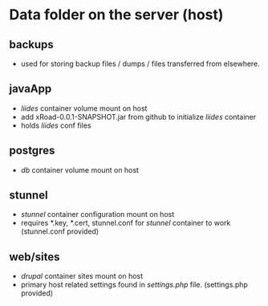 # Data folder on the server (host)

## backups
  * used for storing backup files / dumps / files transferred from elsewhere.

## javaApp
  * *liides* container volume mount on host
  * add xRoad-0.0.1-SNAPSHOT.jar from github to initialize *liides* container
  * holds *liides* conf files

## postgres
  * *db* container volume mount on host

## stunnel
  * *stunnel* container configuration mount on host
  * requires *.key, *.cert, stunnel.conf for *stunnel* container to work (stunnel.conf provided)

## web/sites
  * *drupal* container sites mount on host
  * primary host related settings found in *settings.php* file. (settings.php provided)